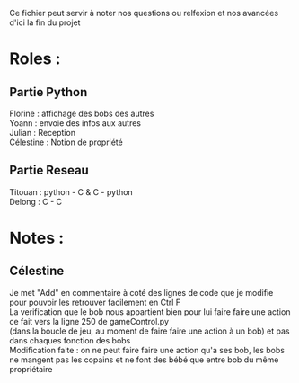 Ce fichier peut servir à noter nos questions ou relfexion et nos avancées d'ici la fin du projet

# Roles :

## Partie Python
Florine : affichage des bobs des autres  
Yoann : envoie des infos aux autres  
Julian : Reception  
Célestine : Notion de propriété  

## Partie Reseau
Titouan : python - C & C - python  
Delong : C - C  

# Notes :
## Célestine
Je met "Add" en commentaire à coté des lignes de code que je modifie pour pouvoir les retrouver facilement en Ctrl F  
La verification que le bob nous appartient bien pour lui faire faire une action ce fait vers la ligne 250 de gameControl.py   
(dans la boucle de jeu, au moment de faire faire une action à un bob) et pas dans chaques fonction des bobs  
Modification faite : on ne peut faire faire une action qu'a ses bob, les bobs ne mangent pas les copains et ne font des bébé que entre bob du même propriétaire  

